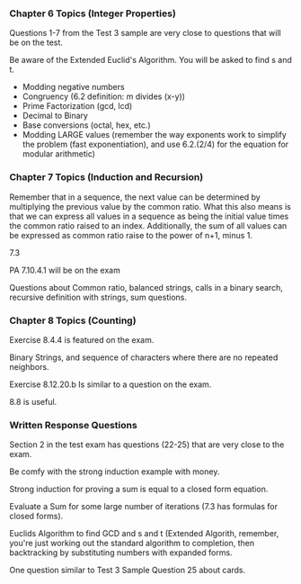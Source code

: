 ### Chapter 6 Topics (Integer Properties)

Questions 1-7 from the Test 3 sample are very close to questions that will be on the test.

Be aware of the Extended Euclid's Algorithm. You will be asked to find s and t.

- Modding negative numbers
- Congruency (6.2 definition: m divides (x-y))
- Prime Factorization (gcd, lcd)
- Decimal to Binary
- Base conversions (octal, hex, etc.)
- Modding LARGE values (remember the way exponents work to simplify the problem (fast exponentiation), and use 6.2.(2/4) for the equation for modular arithmetic)

### Chapter 7 Topics (Induction and Recursion)

Remember that in a sequence, the next value can be determined by multiplying the previous value by the common ratio. What this also means is that we can express all values in a sequence as being the initial value times the common ratio raised to an index. Additionally, the sum of all values can be expressed as common ratio raise to the power of n+1, minus 1.

7.3

PA 7.10.4.1 will be on the exam

Questions about Common ratio, balanced strings, calls in a binary search, recursive definition with strings, sum questions.
### Chapter 8 Topics (Counting)

Exercise 8.4.4 is featured on the exam.

Binary Strings, and sequence of characters where there are no repeated neighbors.

Exercise 8.12.20.b Is similar to a question on the exam.

8.8 is useful.

### Written Response Questions

Section 2 in the test exam has questions (22-25) that are very close to the exam. 

Be comfy with the strong induction example with money. 

Strong induction for proving a sum is equal to a closed form equation. 

Evaluate a Sum for some large number of iterations (7.3 has formulas for closed forms). 

Euclids Algorithm to find GCD and s and t (Extended Algorith, remember, you're just working out the standard algorithm to completion, then backtracking by substituting numbers with expanded forms.  

One question similar to Test 3 Sample Question 25 about cards. 
